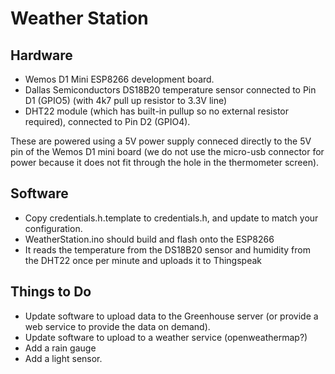 Weather Station
===============

## Hardware

  - Wemos D1 Mini ESP8266 development board.
  - Dallas Semiconductors DS18B20 temperature sensor connected to Pin D1 (GPIO5) (with 4k7 pull up resistor to 3.3V line)
  - DHT22 module (which has built-in pullup so no external resistor required), connected to Pin D2 (GPIO4).

These are powered using a 5V power supply conneced directly to the 5V pin of the Wemos D1 mini board (we do not use the micro-usb connector for power because it does not fit through the hole in the thermometer screen).

## Software

  - Copy credentials.h.template to credentials.h, and update to match your configuration.
  - WeatherStation.ino should build and flash onto the ESP8266
  - It reads the temperature from the DS18B20 sensor and humidity from the DHT22 once per minute and uploads it to Thingspeak


## Things to Do

  - Update software to upload data to the Greenhouse server (or provide a web service to provide the data on demand).
  - Update software to upload to a weather service (openweathermap?)
  - Add a rain gauge
  - Add a light sensor.